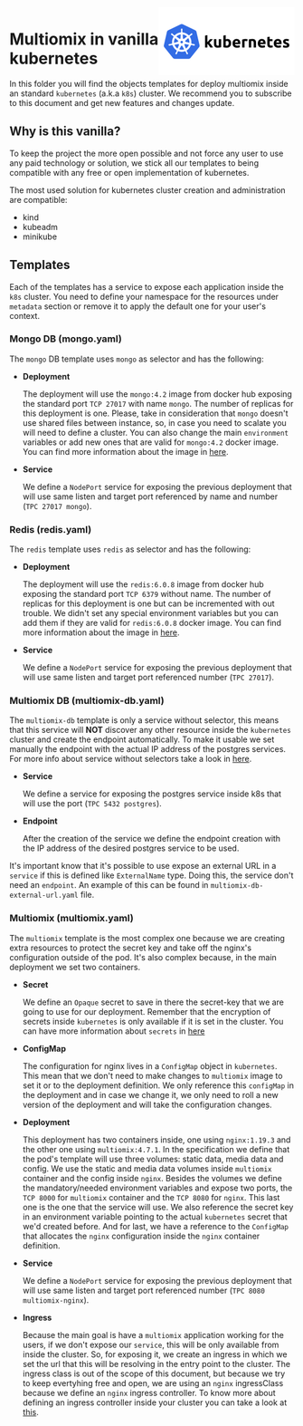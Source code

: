 <img align="right" src="kubernetes.svg" alt="Multiomix logo">

# Multiomix in vanilla kubernetes

In this folder you will find the objects templates for deploy multiomix inside an standard `kubernetes` (a.k.a `k8s`) cluster. We recommend you to subscribe to this document and get new features and changes update.


## Why is this vanilla?

To keep the project the more open possible and not force any user to use any paid technology or solution, we stick all our templates to being compatible with any free or open implementation of kubernetes.

The most used solution for kubernetes cluster creation and administration are compatible:

- kind
- kubeadm
- minikube

## Templates

Each of the templates has a service to expose each application inside the `k8s` cluster. You need to define your namespace for the resources under `metadata` section or remove it to apply the default one for your user's context.

### Mongo DB (mongo.yaml)

The `mongo` DB template uses `mongo` as selector and has the following:

- **Deployment**

    The deployment will use the `mongo:4.2` image from docker hub exposing the standard port `TCP 27017` with name `mongo`. The number of replicas for this deployment is one. Please, take in consideration that `mongo` doesn't use shared files between instance, so, in case you need to scalate you will need to define a cluster.
You can also change the main `environment` variables or add new ones that are valid for `mongo:4.2` docker image. You can find more information about the image in [here](https://hub.docker.com/_/mongo).

- **Service**

    We define a `NodePort` service for exposing the previous deployment that will use same listen and target port referenced by name and number (`TPC 27017 mongo`).

### Redis (redis.yaml)

The `redis` template uses `redis` as selector and has the following:

- **Deployment**

    The deployment will use the `redis:6.0.8` image from docker hub exposing the standard port `TCP 6379` without name.     The number of replicas for this deployment is one but can be incremented with out trouble.
We didn't set any special environment variables but you can add them if they are valid for `redis:6.0.8` docker image. You can find more information about the image in [here](https://hub.docker.com/_/redis).

- **Service**

    We define a `NodePort` service for exposing the previous deployment that will use same listen and target port referenced number (`TPC 27017`).

### Multiomix DB (multiomix-db.yaml)

The `multiomix-db` template is only a service without selector, this means that this service will **NOT** discover any other resource inside the `kubernetes` cluster and create the endpoint automatically. To make it usable we set manually the endpoint with the actual IP address of the postgres services. For more info about service without selectors take a look in [here](https://kubernetes.io/docs/concepts/services-networking/service/#without-selectors).

- **Service**

    We define a service for exposing the postgres service inside k8s that will use the port (`TPC 5432 postgres`).

- **Endpoint**

    After the creation of the service we define the endpoint creation with the IP address of the desired postgres service to be used.

It's important know that it's possible to use expose an external URL in a `service` if this is defined like `ExternalName` type. Doing this, the service don't need an `endpoint`. An example of this can be found in `multiomix-db-external-url.yaml` file.

### Multiomix (multiomix.yaml)

The `multiomix` template is the most complex one because we are creating extra resources to protect the secret key and take off the nginx's configuration outside of the pod. It's also complex because, in the main deployment we set two containers.

- **Secret**

    We define an `Opaque` secret to save in there the secret-key that we are going to use for our deployment. Remember that the encryption of secrets inside `kubernetes` is only available if it is set in the cluster. You can have more information about `secrets` in [here](https://kubernetes.io/docs/concepts/configuration/secret/)

- **ConfigMap**

    The configuration for nginx lives in a `ConfigMap` object in `kubernetes`. This mean that we don't need to make changes to `multiomix` image to set it or to the deployment definition. We only reference this `configMap` in the deployment and in case we change it, we only need to roll a new version of the deployment and will take the configuration changes.

- **Deployment**

    This deployment has two containers inside, one using `nginx:1.19.3` and the other one using `multiomix:4.7.1`. In the specification we define that the pod's template will use three volumes: static data, media data and config.
    We use the static and media data volumes inside `multiomix` container and the config inside `nginx`. Besides the volumes we define the mandatory/needed environment variables and expose two ports, the `TCP 8000` for `multiomix` container and the `TCP 8080` for `nginx`. This last one is the one that the service will use.
    We also reference the secret key in an environment variable pointing to the actual `kubernetes` secret that we'd  created before.
    And for last, we have a reference to the `ConfigMap` that allocates the `nginx` configuration inside the `nginx` container definition.

- **Service**

    We define a `NodePort` service for exposing the previous deployment that will use same listen and target port referenced number (`TPC 8080 multiomix-nginx`).

- **Ingress**

    Because the main goal is have a `multiomix` application working for the users, if we don't expose our `service`, this will be only available from inside the cluster. So, for exposing it, we create an ingress in which we set the url  that this will be resolving in the entry point to the cluster.
    The ingress class is out of the scope of this document, but because we try to keep evertyhing free and open, we are using an `nginx` ingressClass because we define an `nginx` ingress controller. To know more about defining an ingress controller inside your cluster you can take a look at [this](https://kubernetes.github.io/ingress-nginx/deploy/).
